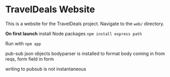 # TravelDeals Website

This is a website for the TravelDeals project. Navigate to the `web/` directory.

**On first launch** install Node packages `npm install express path`

Run with `npm app`

pub-sub json objects 
bodyparser is installed to format body coming in from reqs, form field in form 

writing to pubsub is not instantaneous

